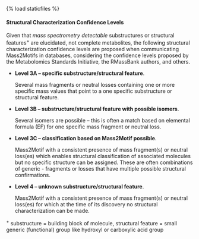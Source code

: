 {% load staticfiles %}

#### Structural Characterization Confidence Levels
 
Given that *mass spectrometry detectable* substructures or structural features<sup>+</sup> are elucidated, not complete metabolites, the following structural characterization confidence levels are proposed when communicating Mass2Motifs in databases, considering the confidence levels proposed by the Metabolomics Standards Initiative, the RMassBank authors, and others. 

- **Level 3A – specific substructure/structural feature**. 

    Several mass fragments or neutral losses containing one or more specific mass values that point to a one specific substructure or structural feature.

- **Level 3B – substructure/structural feature with possible isomers**. 

    Several isomers are possible – this is often a match based on elemental formula (EF) for one specific mass fragment or neutral loss.
    
- **Level 3C – classification based on Mass2Motif possible**. 

    Mass2Motif with a consistent presence of mass fragment(s) or neutral loss(es) which enables structural classification of associated molecules but no specific structure can be assigned. These are often combinations of generic  - fragments or losses that have multiple possible structural confirmations.
    
- **Level 4 – unknown substructure/structural feature**. 

    Mass2Motif with a consistent presence of mass fragment(s) or neutral loss(es) for which at the time of its discovery no structural characterization can be made.
 
<sup>+</sup> substructure = building block of molecule, structural feature = small generic (functional) group like hydroxyl or carboxylic acid group